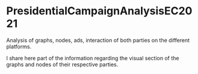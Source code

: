 # PresidentialCampaignAnalysisEC2021

Analysis of graphs, nodes, ads, interaction of both parties on the different platforms.

I share here part of the information regarding the visual section of the graphs and nodes of their respective parties.
